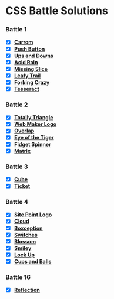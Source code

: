 # CSS Battle Solutions

### Battle 1

-   [x] [**Carrom**](Battle1/2_Carrom.html)
-   [x] [**Push Button**](Battle1/3_PushButton.html)
-   [x] [**Ups and Downs**](Battle1/4_UpsnDowns.html)
-   [x] [**Acid Rain**](Battle1/5_AcidRain.html)
-   [x] [**Missing Slice**](Battle1/6_MissingSlice.html)
-   [x] [**Leafy Trail**](Battle1/7_LeafyTrail.html)
-   [x] [**Forking Crazy**](Battle1/8_ForkingCrazy.html)
-   [x] [**Tesseract**](Battle1/9_Tesseract.html)

### Battle 2

-   [x] [**Totally Triangle**](Battle2/13_TotallyTriangle.html)
-   [x] [**Web Maker Logo**](Battle2/14_WebMakerLogo.html)
-   [x] [**Overlap**](Battle2/15_Overlap.html)
-   [x] [**Eye of the Tiger**](Battle2/16_EyeOfTheTiger.html)
-   [x] [**Fidget Spinner**](Battle2/17_FidgetSpinner.html)
-   [x] [**Matrix**](Battle2/18_Matrix.html)

### Battle 3

-   [x] [**Cube**](Battle3/19_Cube.html)
-   [x] [**Ticket**](Battle3/20_Ticket.html)

### Battle 4

-   [x] [**Site Point Logo**](Battle4/21_SitePointLogo.html)
-   [x] [**Cloud**](Battle4/22_Cloud.html)
-   [x] [**Boxception**](Battle4/23_Boxception.html)
-   [x] [**Switches**](Battle4/24_Switches.html)
-   [x] [**Blossom**](Battle4/25_Blossom.html)
-   [x] [**Smiley**](Battle4/26_Smiley.html)
-   [x] [**Lock Up**](Battle4/27_LockUp.html)
-   [x] [**Cups and Balls**](Battle4/28_CupsAndBalls.html)

### Battle 16

-   [x] [**Reflection**](Battle16/91_Reflection.html)
